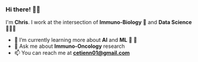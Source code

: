 ### Hi there! 👋🏿

I'm **Chris**. I work at the intersection of **Immuno-Biology** 🧫 and **Data Science** 👨🏿‍💻
- 🔭 I’m currently learning more about **AI** and **ML** 🚀  🤖
- 💬  Ask me about **Immuno-Oncology** research
- 📫  You can reach me at **cetienn01@gmail.com**

<!--
**cetienn01/cetienn01** is a ✨ _special_ ✨ repository because its `README.md` (this file) appears on your GitHub profile.

Here are some ideas to get you started:
- 🔭  I’m currently working on 
- 👯 I’m looking to collaborate on cool
- 🤔 I’m looking for help with ...
- ⚡ Fun fact: ...
-->
